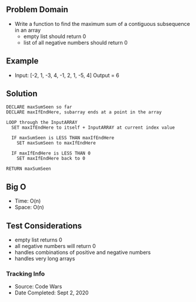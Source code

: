 ## Problem Domain
- Write a function to find the maximum sum of a contiguous subsequence in an array
  - empty list should return 0
  - list of all negative numbers should return 0

## Example
- Input: [-2, 1, -3, 4, -1, 2, 1, -5, 4]  Output = 6

## Solution

    DECLARE maxSumSeen so far
    DECLARE maxIfEndHere, subarray ends at a point in the array

    LOOP through the InputARRAY
      SET maxIfEndHere to itself + InputARRAY at current index value

      IF maxSumSeen is LESS THAN maxIfEndHere
        SET maxSumSeen to maxIfEndHere

      IF maxIfEndHere is LESS THAN 0
        SET maxIfEndHere back to 0

    RETURN maxSumSeen

## Big O

- Time: O(n) 
- Space: O(n)

## Test Considerations

- empty list returns 0
- all negative numbers will return 0
- handles combinations of positive and negative numbers
- handles very long arrays

### Tracking Info

- Source: Code Wars
- Date Completed: Sept 2, 2020